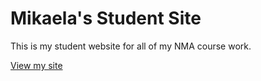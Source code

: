 # Mikaela's Student Site

This is my student website for all of my NMA course work.

[View my site](https://mikaelayasay.github.io/studentsite/)
